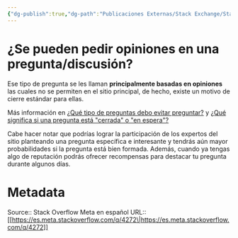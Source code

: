 ```yaml
---
{"dg-publish":true,"dg-path":"Publicaciones Externas/Stack Exchange/Stack Overflow en español/Stack Overflow en español Meta/es.meta.stackoverflow.com-4272.md","permalink":"/publicaciones-externas/stack-exchange/stack-overflow-en-espanol/stack-overflow-en-espanol-meta/es-meta-stackoverflow-com-4272/","title":"¿Se pueden pedir opiniones en una pregunta/discusión?","hide":true,"noteIcon":"\"0\"","created":"2024-04-03T12:49:10.595-06:00","updated":"2024-04-05T16:44:04.236-06:00"}
---
```


# ¿Se pueden pedir opiniones en una pregunta/discusión?

Ese tipo de pregunta se les llaman **principalmente basadas en opiniones** las cuales no se permiten en el sitio principal, de hecho, existe un motivo de cierre estándar para ellas.

Más información en [¿Qué tipo de preguntas debo evitar preguntar?][1] y [¿Qué significa si una pregunta está "cerrada" o "en espera"?][2]

Cabe hacer notar que podrías lograr la participación de los expertos del sitio planteando una pregunta específica e interesante y tendrás aún mayor probabilidades si la pregunta está bien formada. Además, cuando ya tengas algo de reputación podrás ofrecer recompensas para destacar tu pregunta durante algunos días.


  [1]: https://es.stackoverflow.com/help/dont-ask
  [2]: https://es.stackoverflow.com/help/closed-questions

# Metadata
Source:: Stack Overflow Meta en español
URL:: [[https://es.meta.stackoverflow.com/q/4272\|https://es.meta.stackoverflow.com/q/4272]]

